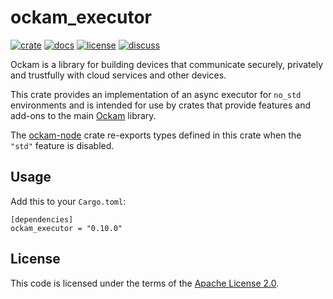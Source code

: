 # ockam_executor

[![crate][crate-image]][crate-link]
[![docs][docs-image]][docs-link]
[![license][license-image]][license-link]
[![discuss][discuss-image]][discuss-link]

Ockam is a library for building devices that communicate securely, privately
and trustfully with cloud services and other devices.

This crate provides an implementation of an async executor for
`no_std` environments and is intended for use by crates that provide
features and add-ons to the main [Ockam][main-ockam-crate-link]
library.

The [ockam-node][ockam-node-crate-link] crate re-exports types defined in
this crate when the `"std"` feature is disabled.

## Usage

Add this to your `Cargo.toml`:

```
[dependencies]
ockam_executor = "0.10.0"
```

## License

This code is licensed under the terms of the [Apache License 2.0][license-link].

[main-ockam-crate-link]: https://crates.io/crates/ockam
[ockam-node-crate-link]: https://crates.io/crates/ockam_node

[crate-image]: https://img.shields.io/crates/v/ockam_executor.svg
[crate-link]: https://crates.io/crates/ockam_executor

[docs-image]: https://docs.rs/ockam_node/badge.svg
[docs-link]: https://docs.rs/ockam_node

[license-image]: https://img.shields.io/badge/License-Apache%202.0-green.svg
[license-link]: https://github.com/ockam-network/ockam/blob/HEAD/LICENSE

[discuss-image]: https://img.shields.io/badge/Discuss-Github%20Discussions-ff70b4.svg
[discuss-link]: https://github.com/ockam-network/ockam/discussions
